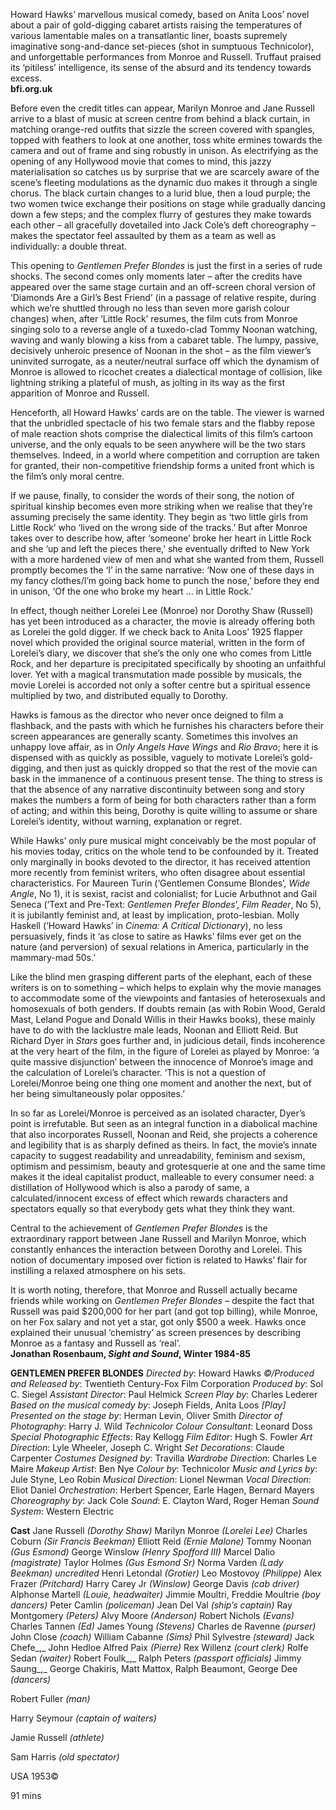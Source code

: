 
Howard Hawks’ marvellous musical comedy, based on Anita Loos’ novel about a pair of gold-digging cabaret artists raising the temperatures of various lamentable males on a transatlantic liner, boasts supremely imaginative song-and-dance set-pieces (shot in sumptuous Technicolor), and unforgettable performances from Monroe and Russell. Truffaut praised its ‘pitiless’ intelligence, its sense of the absurd and its tendency towards excess.<br>
**bfi.org.uk**

Before even the credit titles can appear, Marilyn Monroe and Jane Russell arrive to a blast of music at screen centre from behind a black curtain, in matching orange-red outfits that sizzle the screen covered with spangles, topped with feathers to look at one another, toss white ermines towards the camera and out of frame and sing robustly in unison. As electrifying as the opening of any Hollywood movie that comes to mind, this jazzy materialisation so catches us by surprise that we are scarcely aware of the scene’s fleeting modulations as the dynamic duo makes it through a single chorus. The black curtain changes to a lurid blue, then a loud purple; the two women twice exchange their positions on stage while gradually dancing down a few steps; and the complex flurry of gestures they make towards each other – all gracefully dovetailed into Jack Cole’s deft choreography – makes the spectator feel assaulted by them as a team as well as individually: a double threat.

This opening to _Gentlemen Prefer Blondes_ is just the first in a series of rude shocks. The second comes only moments later – after the credits have appeared over the same stage curtain and an off-screen choral version of ‘Diamonds Are a Girl’s Best Friend’ (in a passage of relative respite, during which we’re shuttled through no less than seven more garish colour changes) when, after ‘Little Rock’ resumes, the film cuts from Monroe singing solo to a reverse angle of a tuxedo-clad Tommy Noonan watching, waving and wanly blowing a kiss from a cabaret table. The lumpy, passive, decisively unheroic presence of Noonan in the shot – as the film viewer’s uninvited surrogate, as a neuter/neutral surface off which the dynamism of Monroe is allowed to ricochet creates a dialectical montage of collision, like lightning striking a plateful of mush, as jolting in its way as the first apparition of Monroe and Russell.

Henceforth, all Howard Hawks’ cards are on the table. The viewer is warned that the unbridled spectacle of his two female stars and the flabby repose of male reaction shots comprise the dialectical limits of this film’s cartoon universe, and the only equals to be seen anywhere will be the two stars themselves. Indeed, in a world where competition and corruption are taken for granted, their non-competitive friendship forms a united front which is the film’s only moral centre.

If we pause, finally, to consider the words of their song, the notion of spiritual kinship becomes even more striking when we realise that they’re assuming precisely the same identity. They begin as ‘two little girls from Little Rock’ who ‘lived on the wrong side of the tracks.’ But after Monroe takes over to describe how, after ‘someone’ broke her heart in Little Rock and she ‘up and left the pieces there,’ she eventually drifted to New York with a more hardened view of men and what she wanted from them, Russell promptly becomes the ‘I’ in the same narrative: ‘Now one of these days in my fancy clothes/I’m going back home to punch the nose,’ before they end in unison, ‘Of the one who broke my heart ... in Little Rock.’

In effect, though neither Lorelei Lee (Monroe) nor Dorothy Shaw (Russell) has yet been introduced as a character, the movie is already offering both as Lorelei the gold digger. If we check back to Anita Loos’ 1925 flapper novel which provided the original source material, written in the form of Lorelei’s diary, we discover that she’s the only one who comes from Little Rock, and her departure is precipitated specifically by shooting an unfaithful lover. Yet with a magical transmutation made possible by musicals, the movie Lorelei is accorded not only a softer centre but a spiritual essence multiplied by two, and distributed equally to Dorothy.

Hawks is famous as the director who never once deigned to film a flashback, and the pasts with which he furnishes his characters before their screen appearances are generally scanty. Sometimes this involves an unhappy love affair, as in _Only Angels Have Wings_ and _Rio Bravo_; here it is dispensed with as quickly as possible, vaguely to motivate Lorelei’s gold-digging, and then just as quickly dropped so that the rest of the movie can bask in the immanence of a continuous present tense. The thing to stress is that the absence of any narrative discontinuity between song and story makes the numbers a form of being for both characters rather than a form of acting; and within this being, Dorothy is quite willing to assume or share Lorelei’s identity, without warning, explanation or regret.

While Hawks’ only pure musical might conceivably be the most popular of his movies today, critics on the whole tend to be confounded by it. Treated only marginally in books devoted to the director, it has received attention more recently from feminist writers, who often disagree about essential characteristics. For Maureen Turin (‘Gentlemen Consume Blondes’, _Wide Angle_, No 1), it is sexist, racist and colonialist; for Lucie Arbuthnot and Gail Seneca (‘Text and Pre-Text: _Gentlemen Prefer Blondes_’, _Film Reader_, No 5), it is jubilantly feminist and, at least by implication, proto-lesbian. Molly Haskell (‘Howard Hawks’ in _Cinema: A Critical Dictionary_), no less persuasively, finds it ‘as close to satire as Hawks’ films ever get on the nature (and perversion) of sexual relations in America, particularly in the mammary-mad 50s.’

Like the blind men grasping different parts of the elephant, each of these writers is on to something – which helps to explain why the movie manages to accommodate some of the viewpoints and fantasies of heterosexuals and homosexuals of both genders. If doubts remain (as with Robin Wood, Gerald Mast, Leland Pogue and Donald Willis in their Hawks books), these mainly have to do with the lacklustre male leads, Noonan and Elliott Reid. But Richard Dyer in _Stars_ goes further and, in judicious detail, finds incoherence at the very heart of the film, in the figure of Lorelei as played by Monroe: ‘a quite massive disjunction’ between the innocence of Monroe’s image and the calculation of Lorelei’s character. ‘This is not a question of Lorelei/Monroe being one thing one moment and another the next, but of her being simultaneously polar opposites.’

In so far as Lorelei/Monroe is perceived as an isolated character, Dyer’s point is irrefutable. But seen as an integral function in a diabolical machine that also incorporates Russell, Noonan and Reid, she projects a coherence and legibility that is as sharply defined as theirs. In fact, the movie’s innate capacity to suggest readability and unreadability, feminism and sexism, optimism and pessimism, beauty and grotesquerie at one and the same time makes it the ideal capitalist product, malleable to every consumer need: a distillation of Hollywood which is also a parody of same, a calculated/innocent excess of effect which rewards characters and spectators equally so that everybody gets what they think they want.

Central to the achievement of _Gentlemen Prefer Blondes_ is the extraordinary rapport between Jane Russell and Marilyn Monroe, which constantly enhances the interaction between Dorothy and Lorelei. This notion of documentary imposed over fiction is related to Hawks’ flair for instilling a relaxed atmosphere on his sets.

It is worth noting, therefore, that Monroe and Russell actually became friends while working on _Gentlemen Prefer Blondes_ – despite the fact that Russell was paid $200,000 for her part (and got top billing), while Monroe, on her Fox salary and not yet a star, got only $500 a week. Hawks once explained their unusual ‘chemistry’ as screen presences by describing Monroe as a fantasy and Russell as ‘real’.<br>
**Jonathan Rosenbaum, _Sight and Sound_, Winter 1984-85**<br>



**GENTLEMEN PREFER BLONDES**
_Directed by_: Howard Hawks
_©/Produced and Released by_: Twentieth Century-Fox Film Corporation
_Produced by_: Sol C. Siegel
_Assistant Director_: Paul Helmick
_Screen Play by_: Charles Lederer
_Based on the musical comedy by_: Joseph Fields, Anita Loos
_[Play] Presented on the stage by_: Herman Levin, Oliver Smith
_Director of Photography_: Harry J. Wild
_Technicolor Colour Consultant_: Leonard Doss
_Special Photographic Effects_: Ray Kellogg
_Film Editor_: Hugh S. Fowler
_Art Direction_: Lyle Wheeler, Joseph C. Wright
_Set Decorations_: Claude Carpenter
_Costumes Designed by_: Travilla
_Wardrobe Direction_: Charles Le Maire
_Makeup Artist_: Ben Nye
_Colour by_: Technicolor
_Music and Lyrics by_: Jule Styne, Leo Robin
_Musical Direction_: Lionel Newman
_Vocal Direction_: Eliot Daniel
_Orchestration_: Herbert Spencer, Earle Hagen, Bernard Mayers
_Choreography by_: Jack Cole
_Sound_: E. Clayton Ward, Roger Heman
_Sound System_: Western Electric

**Cast**
Jane Russell _(Dorothy Shaw)_
Marilyn Monroe _(Lorelei Lee)_
Charles Coburn _(Sir Francis Beekman)_
Elliott Reid _(Ernie Malone)_
Tommy Noonan _(Gus Esmond)_
George Winslow _(Henry Spofford III)_
Marcel Dalio _(magistrate)_
Taylor Holmes _(Gus Esmond Sr)_
Norma Varden _(Lady Beekman)_
_uncredited_
Henri Letondal _(Grotier)_
Leo Mostovoy _(Philippe)_
Alex Frazer _(Pritchard)_
Harry Carey Jr _(Winslow)_
George Davis _(cab driver)_
Alphonse Martell _(Louie, headwaiter)_
Jimmie Moultri, Freddie Moultrie _(boy dancers)_
Peter Camlin _(policeman)_
Jean Del Val _(ship’s captain)_
Ray Montgomery _(Peters)_
Alvy Moore _(Anderson)_
Robert Nichols _(Evans)_
Charles Tannen _(Ed)_
James Young _(Stevens)_
Charles de Ravenne _(purser)_
John Close _(coach)_
William Cabanne _(Sims)_
Phil Sylvestre _(steward)_
Jack Chefe_,_ John Hedloe
Alfred Paix _(Pierre)_
Rex Willenz _(court clerk)_
Rolfe Sedan _(waiter)_
Robert Foulk_,_ Ralph Peters _(passport officials)_
Jimmy Saung_,_ George Chakiris, Matt Mattox, Ralph Beaumont, George Dee _(dancers)_

Robert Fuller _(man)_

Harry Seymour _(captain of waiters)_

Jamie Russell _(athlete)_

Sam Harris _(old spectator)_

USA 1953©

91 mins
<!--stackedit_data:
eyJoaXN0b3J5IjpbLTMyMjE1MTMyOF19
-->